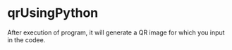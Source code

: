 # qrUsingPython
After execution of program, it will generate a QR image for which you input in the codee.
